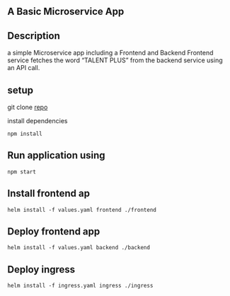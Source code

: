 ## A Basic Microservice App

## Description
a simple Microservice app including a Frontend and Backend
Frontend service fetches the word “TALENT PLUS” from the backend service using an API call. 

## setup
 git clone [repo](https://github.com/kebsOps/TalentPlus.git)
 
install dependencies  

``` npm install ```
 
 ## Run application using
 
 ``` npm start ```


## Install frontend ap
``` helm install -f values.yaml frontend ./frontend ```

## Deploy frontend app
``` helm install -f values.yaml backend ./backend  ```

## Deploy ingress
``` helm install -f ingress.yaml ingress ./ingress  ```